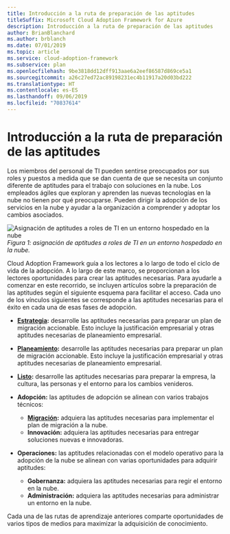 ```yaml
---
title: Introducción a la ruta de preparación de las aptitudes
titleSuffix: Microsoft Cloud Adoption Framework for Azure
description: Introducción a la ruta de preparación de las aptitudes
author: BrianBlanchard
ms.author: brblanch
ms.date: 07/01/2019
ms.topic: article
ms.service: cloud-adoption-framework
ms.subservice: plan
ms.openlocfilehash: 9be3818dd12dff913aae6a2eef86587d869ce5a1
ms.sourcegitcommit: a26c27ed72ac89198231ec4b11917a20d03bd222
ms.translationtype: HT
ms.contentlocale: es-ES
ms.lasthandoff: 09/06/2019
ms.locfileid: "70837614"
---
```

# <a name="getting-started-on-a-skills-readiness-path"></a>Introducción a la ruta de preparación de las aptitudes

Los miembros del personal de TI pueden sentirse preocupados por sus roles y puestos a medida que se dan cuenta de que se necesita un conjunto diferente de aptitudes para el trabajo con soluciones en la nube. Los empleados ágiles que exploran y aprenden las nuevas tecnologías en la nube no tienen por qué preocuparse. Pueden dirigir la adopción de los servicios en la nube y ayudar a la organización a comprender y adoptar los cambios asociados.

![Asignación de aptitudes a roles de TI en un entorno hospedado en la nube](../_images/skills-guidance.png)
*Figura 1: asignación de aptitudes a roles de TI en un entorno hospedado en la nube.*

Cloud Adoption Framework guía a los lectores a lo largo de todo el ciclo de vida de la adopción. A lo largo de este marco, se proporcionan a los lectores oportunidades para crear las aptitudes necesarias. Para ayudarle a comenzar en este recorrido, se incluyen artículos sobre la preparación de las aptitudes según el siguiente esquema para facilitar el acceso. Cada uno de los vínculos siguientes se corresponde a las aptitudes necesarias para el éxito en cada una de esas fases de adopción.

- **[Estrategia](../business-strategy/suggested-skills.md):** desarrolle las aptitudes necesarias para preparar un plan de migración accionable. Esto incluye la justificación empresarial y otras aptitudes necesarias de planeamiento empresarial.
- **[Planeamiento](./suggested-skills.md):** desarrolle las aptitudes necesarias para preparar un plan de migración accionable. Esto incluye la justificación empresarial y otras aptitudes necesarias de planeamiento empresarial.
- **[Listo](../ready/suggested-skills.md):** desarrolle las aptitudes necesarias para preparar la empresa, la cultura, las personas y el entorno para los cambios venideros.

- **Adopción:** las aptitudes de adopción se alinean con varios trabajos técnicos:
  - **[Migración](../migrate/expanded-scope/suggested-skills.md):** adquiera las aptitudes necesarias para implementar el plan de migración a la nube.
  - **Innovación:** adquiera las aptitudes necesarias para entregar soluciones nuevas e innovadoras.

- **Operaciones:** las aptitudes relacionadas con el modelo operativo para la adopción de la nube se alinean con varias oportunidades para adquirir aptitudes:
  - **Gobernanza:** adquiera las aptitudes necesarias para regir el entorno en la nube.
  - **Administración:** adquiera las aptitudes necesarias para administrar un entorno en la nube.

Cada una de las rutas de aprendizaje anteriores comparte oportunidades de varios tipos de medios para maximizar la adquisición de conocimiento.
